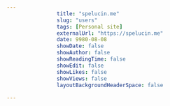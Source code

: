 ---
                title: "spelucin.me"
                slug: "users"
                tags: [Personal site]
                externalUrl: "https://spelucin.me"
                date: 9980-08-08
                showDate: false
                showAuthor: false
                showReadingTime: false
                showEdit: false
                showLikes: false
                showViews: false
                layoutBackgroundHeaderSpace: false
                ---
